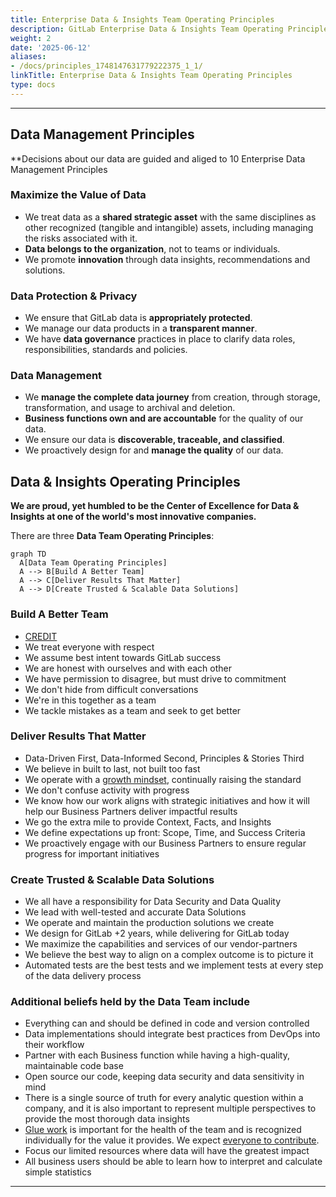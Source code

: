 ```yaml
---
title: Enterprise Data & Insights Team Operating Principles
description: GitLab Enterprise Data & Insights Team Operating Principles Handbook
weight: 2
date: '2025-06-12'
aliases:
- /docs/principles_1748147631779222375_1_1/
linkTitle: Enterprise Data & Insights Team Operating Principles
type: docs
---
```


---

## Data Management Principles

**Decisions about our data are guided and aliged to 10 Enterprise Data Management Principles

### Maximize the Value of Data

- We treat data as a **shared strategic asset** with the same disciplines as other recognized (tangible and intangible) assets, including managing the risks associated with it.
- **Data belongs to the organization**, not to teams or individuals.
- We promote **innovation** through data insights, recommendations and solutions.

### Data Protection & Privacy

- We ensure that GitLab data is **appropriately protected**.
- We manage our data products in a **transparent manner**.
- We have **data governance** practices in place to clarify data roles, responsibilities, standards and policies.

### Data Management

- We **manage the complete data journey** from creation, through storage, transformation, and usage to archival and deletion.
- **Business functions own and are accountable** for the quality of our data.
- We ensure our data is **discoverable, traceable, and classified**.
- We proactively design for and **manage the quality** of our data.

## Data & Insights Operating Principles

**We are proud, yet humbled to be the Center of Excellence for Data & Insights at one of the world's most innovative companies.**

There are three **Data Team Operating Principles**:

```mermaid
graph TD
  A[Data Team Operating Principles]
  A --> B[Build A Better Team]
  A --> C[Deliver Results That Matter]
  A --> D[Create Trusted & Scalable Data Solutions]
```

### Build A Better Team

- [CREDIT](/handbook/values/#credit)
- We treat everyone with respect
- We assume best intent towards GitLab success
- We are honest with ourselves and with each other
- We have permission to disagree, but must drive to commitment
- We don't hide from difficult conversations
- We're in this together as a team
- We tackle mistakes as a team and seek to get better

### Deliver Results That Matter

- Data-Driven First, Data-Informed Second, Principles & Stories Third
- We believe in built to last, not built too fast
- We operate with a [growth mindset](https://hbr.org/2016/01/what-having-a-growth-mindset-actually-means), continually raising the standard
- We don't confuse activity with progress
- We know how our work aligns with strategic initiatives and how it will help our Business Partners deliver impactful results
- We go the extra mile to provide Context, Facts, and Insights
- We define expectations up front: Scope, Time, and Success Criteria
- We proactively engage with our Business Partners to ensure regular progress for important initiatives

### Create Trusted & Scalable Data Solutions

- We all have a responsibility for Data Security and Data Quality
- We lead with well-tested and accurate Data Solutions
- We operate and maintain the production solutions we create
- We design for GitLab +2 years, while delivering for GitLab today
- We maximize the capabilities and services of our vendor-partners
- We believe the best way to align on a complex outcome is to picture it
- Automated tests are the best tests and we implement tests at every step of the data delivery process

### Additional beliefs held by the Data Team include

- Everything can and should be defined in code and version controlled
- Data implementations should integrate best practices from DevOps into their workflow
- Partner with each Business function while having a high-quality, maintainable code base
- Open source our code, keeping data security and data sensitivity in mind
- There is a single source of truth for every analytic question within a company, and it is also important to represent multiple perspectives to provide the most thorough data insights
- [Glue work](https://www.locallyoptimistic.com/post/glue-work/) is important for the health of the team and is recognized individually for the value it provides. We expect [everyone to contribute](/handbook/values/#mission).
- Focus our limited resources where data will have the greatest impact
- All business users should be able to learn how to interpret and calculate simple statistics

---

